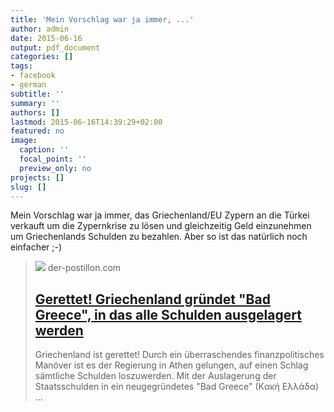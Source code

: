 ```yaml
---
title: 'Mein Vorschlag war ja immer, ...'
author: admin
date: 2015-06-16
output: pdf_document
categories: []
tags:
- facebook
- german
subtitle: ''
summary: ''
authors: []
lastmod: 2015-06-16T14:39:29+02:00
featured: no
image:
  caption: ''
  focal_point: ''
  preview_only: no
projects: []
slug: []
---
```

Mein Vorschlag war ja immer, das Griechenland/EU Zypern an die Türkei verkauft um die Zypernkrise zu lösen und gleichzeitig Geld einzunehmen um Griechenlands Schulden zu bezahlen. Aber so ist das natürlich noch einfacher ;-)
> [![](https://2.bp.blogspot.com/--Hdh8d5NOaU/VX7kS2zOLzI/AAAAAAAAe8w/l_ZIOP24fcQ/w1200-h630-p-k-no-nu/Bad%2BGreece%2B2.jpg)](http://www.der-postillon.com/2015/06/gerettet-griechenland-grundet-bad.html)
> der-postillon.com
> ## [Gerettet! Griechenland gründet "Bad Greece", in das alle Schulden ausgelagert werden](http://www.der-postillon.com/2015/06/gerettet-griechenland-grundet-bad.html)
>
>Griechenland ist gerettet! Durch ein überraschendes finanzpolitisches Manöver ist es der Regierung in Athen gelungen, auf einen Schlag sämtliche Schulden loszuwerden. Mit der Auslagerung der Staatsschulden in ein neugegründetes "Bad Greece" (Kακή Ελλάδα) ...

